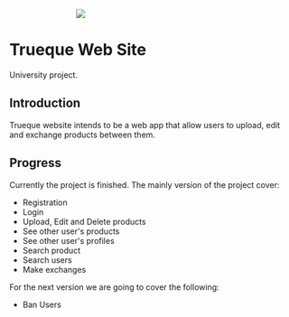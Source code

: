 <p align="center" style="max-width:50%;"><img src="http://18.224.1.46/images/logo.png"></p>

# Trueque Web Site
 
University project.


## Introduction

Trueque website intends to be a web app that allow users to upload, edit and
exchange products between them.

## Progress

Currently the project is finished. The mainly version of the project cover:

- Registration
- Login
- Upload, Edit and Delete products
- See other user's products
- See other user's profiles
- Search product
- Search users
- Make exchanges

For the next version we are going to cover the following:


- Ban Users

